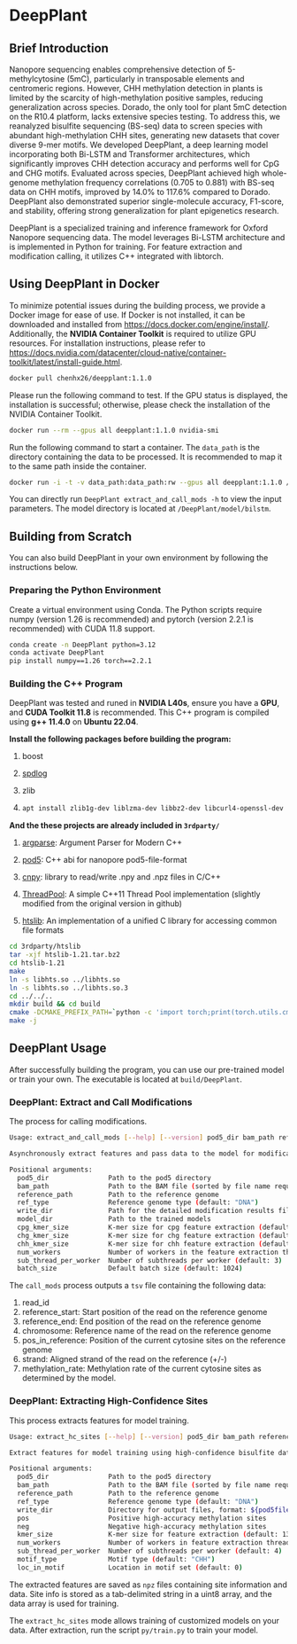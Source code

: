 # DeepPlant

## Brief Introduction

Nanopore sequencing enables comprehensive detection of 5-methylcytosine (5mC), particularly in transposable elements and centromeric regions. However, CHH methylation detection in plants is limited by the scarcity of high-methylation positive samples, reducing generalization across species. Dorado, the only tool for plant 5mC detection on the R10.4 platform, lacks extensive species testing. To address this, we reanalyzed bisulfite sequencing (BS-seq) data to screen species with abundant high-methylation CHH sites, generating new datasets that cover diverse 9-mer motifs. We developed DeepPlant, a deep learning model incorporating both Bi-LSTM and Transformer architectures, which significantly improves CHH detection accuracy and performs well for CpG and CHG motifs. Evaluated across species, DeepPlant achieved high whole-genome methylation frequency correlations (0.705 to 0.881) with BS-seq data on CHH motifs, improved by 14.0% to 117.6% compared to Dorado. DeepPlant also demonstrated superior single-molecule accuracy, F1-score, and stability, offering strong generalization for plant epigenetics research.

DeepPlant is a specialized training and inference framework for Oxford Nanopore sequencing data. The model leverages Bi-LSTM architecture and is implemented in Python for training. For feature extraction and modification calling, it utilizes C++ integrated with libtorch.

## Using DeepPlant in Docker

To minimize potential issues during the building process, we provide a Docker image for ease of use. If Docker is not installed, it can be downloaded and installed from https://docs.docker.com/engine/install/. Additionally, the **NVIDIA Container Toolkit** is required to utilize GPU resources. For installation instructions, please refer to https://docs.nvidia.com/datacenter/cloud-native/container-toolkit/latest/install-guide.html.

```bash
docker pull chenhx26/deepplant:1.1.0
```

Please run the following command to test. If the GPU status is displayed, the installation is successful; otherwise, please check the installation of the NVIDIA Container Toolkit.
```bash
docker run --rm --gpus all deepplant:1.1.0 nvidia-smi
```

Run the following command to start a container. The `data_path` is the directory containing the data to be processed. It is recommended to map it to the same path inside the container.
```bash
docker run -i -t -v data_path:data_path:rw --gpus all deepplant:1.1.0 /bin/bash
```

You can directly run `DeepPlant extract_and_call_mods -h` to view the input parameters. The model directory is located at `/DeepPlant/model/bilstm`.


## Building from Scratch

You can also build DeepPlant in your own environment by following the instructions below.

### Preparing the Python Environment

Create a virtual environment using Conda. The Python scripts require numpy (version 1.26 is recommended) and pytorch (version 2.2.1 is recommended) with CUDA 11.8 support.

```bash
conda create -n DeepPlant python=3.12
conda activate DeepPlant
pip install numpy==1.26 torch==2.2.1
```

### Building the C++ Program

DeepPlant was tested and runed in **NVIDIA L40s**,  ensure you have a **GPU**, and **CUDA Toolkit 11.8** is recommended. This C++ program is compiled using **g++ 11.4.0** on **Ubuntu 22.04**.

**Install the following packages before building the program:**

1. boost

2. [spdlog](https://github.com/gabime/spdlog "spdlog")

3. zlib

4. ```bash
   apt install zlib1g-dev liblzma-dev libbz2-dev libcurl4-openssl-dev
   ```

**And the these projects are already included in `3rdparty/`**

1. [argparse](https://github.com/p-ranav/argparse "argparse"): Argument Parser for Modern C++

2. [pod5](https://github.com/nanoporetech/pod5-file-format "pod5"): C++ abi for nanopore pod5-file-format

3. [cnpy](https://github.com/rogersce/cnpy "cnpy"): library to read/write .npy and .npz files in C/C++

4. [ThreadPool](https://github.com/progschj/ThreadPool "ThreadPool"): A simple C++11 Thread Pool implementation (slightly modified from the original version in github)

5. [htslib](https://github.com/samtools/htslib "htslib"): An implementation of a unified C library for accessing common file formats

```bash
cd 3rdparty/htslib
tar -xjf htslib-1.21.tar.bz2
cd htslib-1.21
make
ln -s libhts.so ../libhts.so
ln -s libhts.so ../libhts.so.3
cd ../../..
mkdir build && cd build
cmake -DCMAKE_PREFIX_PATH=`python -c 'import torch;print(torch.utils.cmake_prefix_path)'` ..
make -j
```

## DeepPlant Usage

After successfully building the program, you can use our pre-trained model or train your own. The executable is located at `build/DeepPlant`.

### DeepPlant: Extract and Call Modifications

The process for calling modifications.

```bash
Usage: extract_and_call_mods [--help] [--version] pod5_dir bam_path reference_path ref_type write_dir model_dir cpg_kmer_size chg_kmer_size chh_kmer_size num_workers sub_thread_per_worker batch_size

Asynchronously extract features and pass data to the model for modification results.

Positional arguments:
  pod5_dir               Path to the pod5 directory 
  bam_path               Path to the BAM file (sorted by file name required) 
  reference_path         Path to the reference genome 
  ref_type               Reference genome type (default: "DNA")
  write_dir              Path for the detailed modification results files 
  model_dir              Path to the trained models 
  cpg_kmer_size          K-mer size for cpg feature extraction (default: 51)
  chg_kmer_size          K-mer size for chg feature extraction (default: 51)
  chh_kmer_size          K-mer size for chh feature extraction (default: 13)
  num_workers            Number of workers in the feature extraction thread pool, each handling one pod5 file and its corresponding SAM reads (default: 3)
  sub_thread_per_worker  Number of subthreads per worker (default: 3)
  batch_size             Default batch size (default: 1024)
```

The `call_mods` process outputs a `tsv` file containing the following data:

1. read_id
2. reference_start: Start position of the read on the reference genome
3. reference_end: End position of the read on the reference genome
4. chromosome: Reference name of the read on the reference genome
5. pos_in_reference: Position of the current cytosine sites on the reference genome
6. strand: Aligned strand of the read on the reference (+/-)
7. methylation_rate: Methylation rate of the current cytosine sites as determined by the model.


### DeepPlant: Extracting High-Confidence Sites

This process extracts features for model training.

```bash
Usage: extract_hc_sites [--help] [--version] pod5_dir bam_path reference_path ref_type write_dir pos neg kmer_size num_workers sub_thread_per_worker motif_type loc_in_motif

Extract features for model training using high-confidence bisulfite data.

Positional arguments:
  pod5_dir               Path to the pod5 directory 
  bam_path               Path to the BAM file (sorted by file name required) 
  reference_path         Path to the reference genome 
  ref_type               Reference genome type (default: "DNA")
  write_dir              Directory for output files, format: ${pod5filename}.npy 
  pos                    Positive high-accuracy methylation sites 
  neg                    Negative high-accuracy methylation sites 
  kmer_size              K-mer size for feature extraction (default: 13)
  num_workers            Number of workers in feature extraction thread pool, each handling one pod5 file and its corresponding SAM reads (default: 5)
  sub_thread_per_worker  Number of subthreads per worker (default: 4)
  motif_type             Motif type (default: "CHH")
  loc_in_motif           Location in motif set (default: 0)
```

The extracted features are saved as `npz` files containing site information and data. Site info is stored as a tab-delimited string in a uint8 array, and the data array is used for training.

The `extract_hc_sites` mode allows training of customized models on your data. After extraction, run the script `py/train.py` to train your model.
